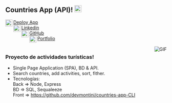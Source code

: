 ## Countries App (API)! <img width="22px" src="https://raw.githubusercontent.com/iampavangandhi/iampavangandhi/master/gifs/Hi.gif">


<div>
    <img align="left" alt="Deploy App" width="22px" src="https://cdn.jsdelivr.net/npm/simple-icons@3.13.0/icons/appstore.svg" />
    <a href="https://countries-app-cli.vercel.app/">
       Deploy App
    </a>
</div>
<div>
    <img align="left" alt="Linkedin" width="22px" src="https://cdn.jsdelivr.net/npm/simple-icons@v3/icons/linkedin.svg" />
    <a href="https://www.linkedin.com/in/devmontini/">
        Linkedin
    </a>
</div>
<div>
    <img align="left" alt="GitHub" width="22px" src="https://cdn.jsdelivr.net/npm/simple-icons@v3/icons/github.svg" />
    <a href="https://github.com/devmontini/">
        GitHub
    </a>
</div>
<div>
    <img align="left" alt="Portfolio" width="22px" src="https://cdn.jsdelivr.net/npm/simple-icons@3.13.0/icons/affinityphoto.svg" />
    <a href="https://devmontini.github.io/">
      Portfolio
    </a>
</div>
<br />

<img align="right" alt="GIF" src="https://media.giphy.com/media/13HgwGsXF0aiGY/giphy.gif" />

### Proyecto de actividades turísticas!
- Single Page Application (SPA), BD & API.
- Search countries, add activities, sort, fither.
- Tecnologías:<br />
    Back => Node, Express <br />
    BD => SQL, Sequaleeze<br />
    Front => https://github.com/devmontini/countries-app-CLI
